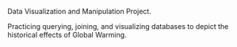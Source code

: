 Data Visualization and Manipulation Project. 

Practicing querying, joining, and visualizing databases to depict the historical effects of Global Warming.
